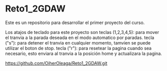 # Reto1_2GDAW
Este es un repositorio para desarrollar el primer proyecto del curso.

Los atajos de teclado para este proyecto son
teclas (1,2,3,4,5): para mover el tranvia a la parada deseada en el modo automatico por paradas.
tecla ("s"): para detener el tranvia en cualquier momento, tamvien se puede utilizar el boton de stop.
tecla ("r"): para resetear la pagina cuando sea necesario, esto enviara al tranvia a la posición home y actualizara la pagina.



https://github.com/OiherOleaga/Reto1_2GDAW.git